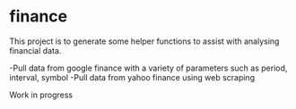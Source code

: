 # finance
This project is to generate some helper functions to assist with analysing financial data.

-Pull data from google finance with a variety of parameters such as period, interval, symbol
-Pull data from yahoo finance using web scraping

Work in progress

